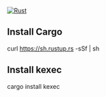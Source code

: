 [![Rust](https://github.com/leftis/kexec/actions/workflows/rust.yml/badge.svg)](https://github.com/leftis/kexec/actions/workflows/rust.yml)


## Install Cargo 
curl https://sh.rustup.rs -sSf | sh

## Install kexec
cargo install kexec
